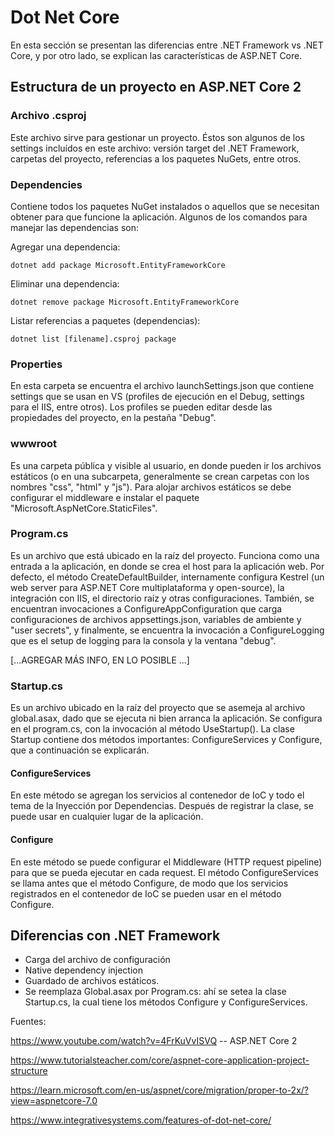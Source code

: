 # Dot Net Core

En esta sección se presentan las diferencias entre .NET Framework vs .NET Core, y por otro lado, se explican las características de ASP.NET Core.

## Estructura de un proyecto en ASP.NET Core 2

### Archivo .csproj

Este archivo sirve para gestionar un proyecto. Éstos son algunos de los settings incluídos en este archivo: versión target del .NET Framework, carpetas del proyecto, referencias a los paquetes NuGets, entre otros.

### Dependencies

Contiene todos los paquetes NuGet instalados o aquellos que se necesitan obtener para que funcione la aplicación. Algunos de los comandos para manejar las dependencias son:

Agregar una dependencia:
```
dotnet add package Microsoft.EntityFrameworkCore
```
Eliminar una dependencia:
```
dotnet remove package Microsoft.EntityFrameworkCore
```
Listar referencias a paquetes (dependencias):
```
dotnet list [filename].csproj package
```

### Properties

En esta carpeta se encuentra el archivo launchSettings.json que contiene settings que se usan en VS (profiles de ejecución en el Debug, settings para el IIS, entre otros). Los profiles se pueden editar desde las propiedades del proyecto, en la pestaña "Debug".

### wwwroot

Es una carpeta pública y visible al usuario, en donde pueden ir los archivos estáticos (o en una subcarpeta, generalmente se crean carpetas con los nombres "css", "html" y "js"). Para alojar archivos estáticos se debe configurar el middleware e instalar el paquete "Microsoft.AspNetCore.StaticFiles".

### Program.cs

Es un archivo que está ubicado en la raíz del proyecto. Funciona como una entrada a la aplicación, en donde se crea el host para la aplicación web. Por defecto, el método CreateDefaultBuilder, internamente configura Kestrel (un web server para ASP.NET Core multiplataforma y open-source), la integración con IIS, el directorio raíz y otras configuraciones. También, se encuentran invocaciones a ConfigureAppConfiguration que carga configuraciones de archivos appsettings.json, variables de ambiente y "user secrets", y finalmente, se encuentra la invocación a ConfigureLogging que es el setup de logging para la consola y la ventana "debug".

[...AGREGAR MÁS INFO, EN LO POSIBLE ...]

### Startup.cs

Es un archivo ubicado en la raíz del proyecto que se asemeja al archivo global.asax, dado que se ejecuta ni bien arranca la aplicación. Se configura en el program.cs, con la invocación al método UseStartup(). La clase Startup contiene dos métodos importantes: ConfigureServices y Configure, que a continuación se explicarán.

#### ConfigureServices

En este método se agregan los servicios al contenedor de IoC y todo el tema de la Inyección por Dependencias. Después de registrar la clase, se puede usar en cualquier lugar de la aplicación.

#### Configure

En este método se puede configurar el Middleware (HTTP request pipeline) para que se pueda ejecutar en cada request.
El método ConfigureServices se llama antes que el método Configure, de modo que los servicios registrados en el contenedor de IoC se pueden usar en el método Configure.

## Diferencias con .NET Framework

- Carga del archivo de configuración
- Native dependency injection
- Guardado de archivos estáticos.
- Se reemplaza Global.asax por Program.cs: ahí se setea la clase Startup.cs, la cual tiene los métodos Configure y ConfigureServices.

Fuentes:

https://www.youtube.com/watch?v=4FrKuVvISVQ -- ASP.NET Core 2

https://www.tutorialsteacher.com/core/aspnet-core-application-project-structure

https://learn.microsoft.com/en-us/aspnet/core/migration/proper-to-2x/?view=aspnetcore-7.0

https://www.integrativesystems.com/features-of-dot-net-core/
